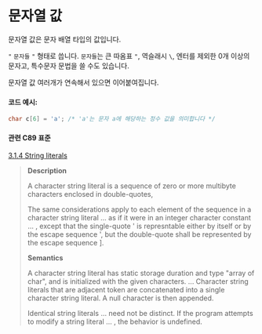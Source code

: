 # 문자열 값
문자열 값은 문자 배열 타입의 값입니다.

`"` `문자들` `"` 형태로 씁니다. `문자들`는 큰 따옴표 `"`, 역슬래시 `\`, 엔터를 제외한 0개 이상의 문자고, 특수문자 문법을 쓸 수도 있습니다. 

문자열 값 여러개가 연속해서 있으면 이어붙여집니다. 

#### 코드 예시:
```c
char c[6] = 'a'; /* 'a'는 문자 a에 해당하는 정수 값을 의미합니다 */
```

#### 관련 C89 표준
[3.1.4 String literals](https://port70.net/~nsz/c/c89/c89-draft.html#3.1.4)
> **Description**
>
> A character string literal is a sequence of zero or more multibyte characters enclosed in double-quotes,
>
> The same considerations apply to each element of the sequence in a character string literal ... as if
> it were in an integer character constant ... , except that the single-quote ' is represntable either by itself
> or by the escape sequence \', but the double-quote shall be represented by the escape sequence ].
>
> **Semantics**
>
> A character string literal has static storage duration and type "array of char", and is initialized with the given characters.
> ... Character string literals that are adjacent token are concatenated into a single character string literal.
> A null character is then appended.
>
> Identical string literals ... need not be distinct. If the program attempts to modify a string literal ... , the behavior is undefined. 
